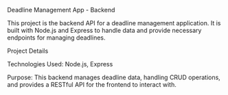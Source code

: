 Deadline Management App - Backend

This project is the backend API for a deadline management application. It is built with Node.js and Express to handle data and provide necessary endpoints for managing deadlines.

Project Details

Technologies Used: Node.js, Express

Purpose: This backend manages deadline data, handling CRUD operations, and provides a RESTful API for the frontend to interact with.
